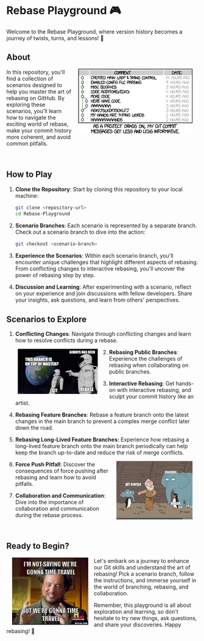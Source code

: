 # Rebase Playground 🎮

Welcome to the Rebase Playground, where version history becomes a journey of twists, turns, and lessons! 🚀

## About

<img align="right" src="./.memes/happens_to_the_best_of_us.jpeg" width="300" hspace="15">

In this repository, you'll find a collection of scenarios designed to help you master the art of rebasing on GitHub. By exploring these scenarios, you'll learn how to navigate the exciting world of rebase, make your commit history more coherent, and avoid common pitfalls.

<br clear="left"/>

## How to Play

1. **Clone the Repository**: Start by cloning this repository to your local machine:

   ```bash
   git clone <repository-url>
   cd Rebase-Playground
   ```

2. **Scenario Branches**: Each scenario is represented by a separate branch. Check out a scenario branch to dive into the action:

   ```bash
   git checkout <scenario-branch>
   ```

3. **Experience the Scenarios**: Within each scenario branch, you'll encounter unique challenges that highlight different aspects of rebasing. From conflicting changes to interactive rebasing, you'll uncover the power of rebasing step by step.

4. **Discussion and Learning**: After experimenting with a scenario, reflect on your experience and join discussions with fellow developers. Share your insights, ask questions, and learn from others' perspectives.

## Scenarios to Explore

1. **Conflicting Changes**: Navigate through conflicting changes and learn how to resolve conflicts during a rebase.

<img align="left" src="./.memes/psst.jpg" width="210" hspace="30">

2. **Rebasing Public Branches**: Experience the challenges of rebasing when collaborating on public branches.

3. **Interactive Rebasing**: Get hands-on with interactive rebasing, and sculpt your commit history like an artist.

4. **Rebasing Feature Branches**: Rebase a feature branch onto the latest changes in the main branch to prevent a complex merge conflict later down the road.

5. **Rebasing Long-Lived Feature Branches:** Experience how rebasing a long-lived feature branch onto the main branch periodically can help keep the branch up-to-date and reduce the risk of merge conflicts.

<img align="right" src="./.memes/merging.jpeg" width="200" hspace="15">

6. **Force Push Pitfall**: Discover the consequences of force pushing after rebasing and learn how to avoid pitfalls.

7. **Collaboration and Communication**: Dive into the importance of collaboration and communication during the rebase process.

<br clear="left"/>

## Ready to Begin?

<img align="left" width="200" hspace="15" src="./.memes/time_travel.jpg">

Let's embark on a journey to enhance our Git skills and understand the art of rebasing! Pick a scenario branch, follow the instructions, and immerse yourself in the world of branching, rebasing, and collaboration.

Remember, this playground is all about exploration and learning, so don't hesitate to try new things, ask questions, and share your discoveries. Happy rebasing! 🎉

